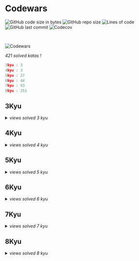 # Codewars

![GitHub code size in bytes](https://img.shields.io/github/languages/code-size/Sigmanificient/Codewars)
![GitHub repo size](https://img.shields.io/github/repo-size/Sigmanificient/Codewars)
![Lines of code](https://img.shields.io/tokei/lines/github/Sigmanificient/Codewars)
![GitHub last commit](https://img.shields.io/github/last-commit/Sigmanificient/Codewars)
![Codecov](https://codecov.io/gh/Sigmanificient/Codewars/branch/master/graph/badge.svg?token=0MNNDL5VSF)

<br>

![Codewars](https://www.codewars.com/users/Sigmanificient/badges/large)

*421 solved katas !*

```c
3kyu : 3
4kyu : 3
5kyu : 27
6kyu : 44
7kyu : 93
8kyu : 251
```

<h2>3Kyu</h2>
<details>
	<summary>
		<i>views solved 3 kyu</i>
	</summary>

`Spiralize`:
<img src="img/py.png" height="20px">

`The builder of things`:
<img src="img/py.png" height="20px">

`The millionth fibonacci kata`:
<img src="img/py.png" height="20px">
</details>

<h2>4Kyu</h2>
<details>
	<summary>
		<i>views solved 4 kyu</i>
	</summary>

`Permutations`:
<img src="img/py.png" height="20px">

`Strip comments`:
<img src="img/py.png" height="20px">

`Sum by factor`:
<img src="img/py.png" height="20px">
</details>

<h2>5Kyu</h2>
<details>
	<summary>
		<i>views solved 5 kyu</i>
	</summary>

`Convert a hex string to rgb`:
<img src="img/js.png" height="20px">

`Extract the domain from a url`:
<img src="img/py.png" height="20px">

`Find the unique string`:
<img src="img/py.png" height="20px">

`First non repeating character`:
<img src="img/py.png" height="20px">

`Group in tens`:
<img src="img/py.png" height="20px">

`Hex dump`:
<img src="img/py.png" height="20px">

`How many numbers ii`:
<img src="img/py.png" height="20px">

`Human readable time`:
<img src="img/py.png" height="20px">

`Ips between`:
<img src="img/py.png" height="20px">

`Isbn 10 validation`:
<img src="img/py.png" height="20px">

`Last digit of a large number`:
<img src="img/py.png" height="20px">

`Maximum subarray sum`:
<img src="img/py.png" height="20px">

`Moving zeros to the end`:
<img src="img/py.png" height="20px">

`Myjinxin katas 001 rotate remove return`:
<img src="img/py.png" height="20px">

`Not very secure`:
<img src="img/py.png" height="20px">

`Perimeter`:
<img src="img/py.png" height="20px">

`Primes in numbers`:
<img src="img/py.png" height="20px">

`Product of consecutive fib numbers`:
<img src="img/py.png" height="20px">

`Regex password validation`:
<img src="img/py.png" height="20px">

`Rot 13`:
<img src="img/py.png" height="20px">

`Scramble`:
<img src="img/py.png" height="20px">

`Simple pig latin`:
<img src="img/py.png" height="20px">

`String incrementer`:
<img src="img/py.png" height="20px">

`Sum of pairs`:
<img src="img/py.png" height="20px">

`Valid parentheses`:
<img src="img/py.png" height="20px">

`Whats a perfect power anyway`:
<img src="img/py.png" height="20px">

`Where my anagrams at`:
<img src="img/py.png" height="20px">
</details>

<h2>6Kyu</h2>
<details>
	<summary>
		<i>views solved 6 kyu</i>
	</summary>

`Alternating strings`:
<img src="img/py.png" height="20px">

`Are they the same`:
<img src="img/py.png" height="20px">

`Array diff`:
<img src="img/py.png" height="20px">

`Backwards read primes`:
<img src="img/py.png" height="20px">

`Break camel case`:
<img src="img/py.png" height="20px">

`Build a pile of cubes`:
<img src="img/py.png" height="20px">

`Build tower`:
<img src="img/py.png" height="20px">

`Codewars leaderboard`:
<img src="img/py.png" height="20px">

`Convert string to camel case`:
<img src="img/py.png" height="20px">

`Count characters in your string`:
<img src="img/py.png" height="20px">

`Count the divisible numbers`:
<img src="img/py.png" height="20px">

`Count the smiley faces`:
<img src="img/py.png" height="20px">

`Counting duplicates`:
<img src="img/py.png" height="20px">

`Create phone number`:
<img src="img/py.png" height="20px">

`Data reverse`:
<img src="img/py.png" height="20px">

`Decode the morse code`:
<img src="img/py.png" height="20px">

`Delete occurences of an element if it occurs more than n times`:
<img src="img/py.png" height="20px">

`Does my number look big in this`:
<img src="img/py.png" height="20px">

`Find the missing letter`:
<img src="img/py.png" height="20px">

`Find the odd int`:
<img src="img/py.png" height="20px">

`Find the parity outlier`:
<img src="img/py.png" height="20px">

`Find the unique number`:
<img src="img/py.png" height="20px">

`Give me a diamond`:
<img src="img/py.png" height="20px">

`Highest scoring word`:
<img src="img/py.png" height="20px">

`Ip validation`:
<img src="img/py.png" height="20px">

`Iq test`:
<img src="img/py.png" height="20px">

`Mexican wave`:
<img src="img/py.png" height="20px">

`Multiple of 3 or 5`:
<img src="img/py.png" height="20px">

`Perisitent bugger`:
<img src="img/py.png" height="20px">

`Playing with digits`:
<img src="img/py.png" height="20px">

`Playing with passphrases`:
<img src="img/py.png" height="20px">

`Replace with alphabet position`:
<img src="img/py.png" height="20px">

`Simple card game`:
<img src="img/py.png" height="20px">

`Simple fun 305 typist`:
<img src="img/py.png" height="20px">

`Sort the columns of a csv file`:
<img src="img/py.png" height="20px">

`Sort the odd`:
<img src="img/py.png" height="20px">

`Split strings`:
<img src="img/py.png" height="20px">

`Title case`:
<img src="img/py.png" height="20px">

`Tortoise racing`:
<img src="img/py.png" height="20px">

`Tribonacci sequence`:
<img src="img/py.png" height="20px">

`Two sum`:
<img src="img/py.png" height="20px">

`Unique in order`:
<img src="img/py.png" height="20px">

`Who likes it`:
<img src="img/py.png" height="20px">

`Write the number in expanded form`:
<img src="img/py.png" height="20px">
</details>

<h2>7Kyu</h2>
<details>
	<summary>
		<i>views solved 7 kyu</i>
	</summary>

`A rule of divisibility by 7`:
<img src="img/py.png" height="20px">

`All star code challenge 20`:
<img src="img/py.png" height="20px">

`Alphabet war`:
<img src="img/py.png" height="20px">

`Alternate capitalization`:
<img src="img/py.png" height="20px">

`Beginner series 3 sum of numbers`:
<img src="img/py.png" height="20px">

`Binary addition`:
<img src="img/py.png" height="20px">

`Categorize member`:
<img src="img/py.png" height="20px">

`Censored strings`:
<img src="img/py.png" height="20px">

`Checks for prime numbers`:
<img src="img/py.png" height="20px">

`Complementary dna`:
<img src="img/py.png" height="20px">

`Convert a linked list to a string`:
<img src="img/py.png" height="20px">

`Count red beads`:
<img src="img/py.png" height="20px">

`Count the divisors of a number`:
<img src="img/py.png" height="20px">

`Credit card mask`:
<img src="img/py.png" height="20px"> <img src="img/js.png" height="20px">

`Decimal reverser`:
<img src="img/py.png" height="20px">

`Descending order`:
<img src="img/py.png" height="20px">

`Disemvowel trolls`:
<img src="img/py.png" height="20px">

`Elevator distance`:
<img src="img/py.png" height="20px">

`Evaporator`:
<img src="img/py.png" height="20px">

`Even and odd`:
<img src="img/py.png" height="20px">

`Even numbers in an array`:
<img src="img/py.png" height="20px">

`Exes ohs`:
<img src="img/py.png" height="20px">

`Factorial`:
<img src="img/py.png" height="20px">

`Factorial 2`:
<img src="img/py.png" height="20px">

`Fibonacci`:
<img src="img/py.png" height="20px">

`Find the capitals`:
<img src="img/py.png" height="20px">

`Find the middle element`:
<img src="img/py.png" height="20px">

`Find the next perfect square`:
<img src="img/py.png" height="20px">

`Fix string case`:
<img src="img/py.png" height="20px">

`Fizz buzz`:
<img src="img/py.png" height="20px">

`Form the minimum`:
<img src="img/py.png" height="20px">

`Friend or foe`:
<img src="img/py.png" height="20px">

`Get the middle character`:
<img src="img/py.png" height="20px">

`Growth of a population`:
<img src="img/py.png" height="20px">

`Having sum`:
<img src="img/py.png" height="20px">

`Heron formula`:
<img src="img/py.png" height="20px">

`Highest and lowest`:
<img src="img/py.png" height="20px">

`How many are smaller than me`:
<img src="img/py.png" height="20px">

`Im everywhere`:
<img src="img/py.png" height="20px">

`Is even bitwise series`:
<img src="img/py.png" height="20px">

`Jaden casing strings`:
<img src="img/py.png" height="20px">

`Last survivor`:
<img src="img/py.png" height="20px">

`List filtering`:
<img src="img/py.png" height="20px">

`Loop array`:
<img src="img/js.png" height="20px">

`Make a funciton that does arithmetic`:
<img src="img/py.png" height="20px">

`Map function issue`:
<img src="img/py.png" height="20px">

`Middle me`:
<img src="img/py.png" height="20px">

`Most digits`:
<img src="img/py.png" height="20px">

`Multples`:
<img src="img/py.png" height="20px">

`Mumbling`:
<img src="img/py.png" height="20px">

`Not oddities here`:
<img src="img/py.png" height="20px">

`Odd or even`:
<img src="img/py.png" height="20px">

`Predict your age`:
<img src="img/py.png" height="20px">

`Previous multiple of three`:
<img src="img/py.png" height="20px">

`Printer errors`:
<img src="img/py.png" height="20px">

`Rearrange number to get it maximum`:
<img src="img/py.png" height="20px">

`Regex validate pin code`:
<img src="img/py.png" height="20px">

`Remove duplicate words`:
<img src="img/py.png" height="20px">

`Remove the minimum`:
<img src="img/py.png" height="20px">

`Reverse letter`:
<img src="img/py.png" height="20px">

`Reverse words`:
<img src="img/py.png" height="20px">

`Round up to the next multiple of 5`:
<img src="img/py.png" height="20px">

`Row weight`:
<img src="img/py.png" height="20px">

`Shorter word`:
<img src="img/py.png" height="20px">

`Smallest product`:
<img src="img/py.png" height="20px">

`Snake case keys`:
<img src="img/py.png" height="20px">

`Some but not all`:
<img src="img/py.png" height="20px">

`Sort array by string length`:
<img src="img/py.png" height="20px">

`Sorted numbers`:
<img src="img/py.png" height="20px">

`Split in parts`:
<img src="img/py.png" height="20px">

`Square every digit`:
<img src="img/py.png" height="20px">

`String ends with`:
<img src="img/py.png" height="20px">

`String swap vowel case`:
<img src="img/py.png" height="20px">

`Sum of all the multiples of 3 and 5`:
<img src="img/py.png" height="20px">

`Sum of cubes`:
<img src="img/py.png" height="20px">

`Sum of digits`:
<img src="img/py.png" height="20px">

`Sum of the first nth term of series`:
<img src="img/py.png" height="20px">

`Sum or difference`:
<img src="img/py.png" height="20px">

`Summing a number digits`:
<img src="img/py.png" height="20px">

`Switcheroo`:
<img src="img/py.png" height="20px">

`Testing 123`:
<img src="img/py.png" height="20px">

`Thinkful string drills poem formatter`:
<img src="img/py.png" height="20px">

`Thinkful string drills repeater`:
<img src="img/py.png" height="20px">

`Two to one`:
<img src="img/py.png" height="20px">

`Vaporcode`:
<img src="img/py.png" height="20px">

`Vowel changer`:
<img src="img/py.png" height="20px">

`Vowel count`:
<img src="img/py.png" height="20px">

`What a classy song`:
<img src="img/py.png" height="20px">

`Which string is worth more`:
<img src="img/py.png" height="20px">

`Words to sentence`:
<img src="img/py.png" height="20px">

`Youre a square`:
<img src="img/py.png" height="20px">

`Zeros and ones`:
<img src="img/py.png" height="20px">
</details>

<h2>8Kyu</h2>
<details>
	<summary>
		<i>views solved 8 kyu</i>
	</summary>

`A needle in the haystack`:
<img src="img/py.png" height="20px">

`Abbreviate a two word name`:
<img src="img/py.png" height="20px">

`Add length`:
<img src="img/py.png" height="20px">

`Add numbers`:
<img src="img/py.png" height="20px">

`Adults ony sql for beginnners #1`:
<img src="img/sql.png" height="20px">

`Alan partride ii apple turnover`:
<img src="img/py.png" height="20px">

`All star code challenge 18`:
<img src="img/py.png" height="20px">

`Alternate case`:
<img src="img/py.png" height="20px">

`Are arrow functions odd`:
<img src="img/py.png" height="20px">

`Are you playing banjo`:
<img src="img/py.png" height="20px">

`Area of perimeter`:
<img src="img/py.png" height="20px">

`Array plus array`:
<img src="img/py.png" height="20px">

`Aspect ratio cropping part 1`:
<img src="img/js.png" height="20px">

`Basic mathematical operations`:
<img src="img/py.png" height="20px">

`Basic traning add item to a array`:
<img src="img/py.png" height="20px">

`Basic variable asignment`:
<img src="img/py.png" height="20px">

`Beginner lost without a map`:
<img src="img/py.png" height="20px">

`Beginner reduce but grow`:
<img src="img/py.png" height="20px">

`Beginner series 1 school paperwork`:
<img src="img/py.png" height="20px">

`Beginner series 2 clock`:
<img src="img/py.png" height="20px">

`Beginner series 4 cockroack`:
<img src="img/py.png" height="20px">

`Bin to decimal`:
<img src="img/py.png" height="20px">

`Calculate average`:
<img src="img/py.png" height="20px">

`Calculate bmi`:
<img src="img/py.png" height="20px">

`Can we divide it`:
<img src="img/py.png" height="20px">

`Capacity and mutability`:
<img src="img/py.png" height="20px">

`Century from year`:
<img src="img/py.png" height="20px">

`Charater frequency`:
<img src="img/py.png" height="20px">

`Check the exam`:
<img src="img/py.png" height="20px">

`Chuck norris vii true or false`:
<img src="img/py.png" height="20px">

`Classic hello world`:
<img src="img/py.png" height="20px">

`Collatz conjecture`:
<img src="img/py.png" height="20px">

`Color ghost`:
<img src="img/py.png" height="20px">

`Concurency convercy i`:
<img src="img/py.png" height="20px">

`Convert a string to an array`:
<img src="img/py.png" height="20px">

`Convert a string to number`:
<img src="img/py.png" height="20px">

`Convert boolean to a string`:
<img src="img/py.png" height="20px">

`Convert boolean values to string yes and no`:
<img src="img/py.png" height="20px">

`Convert number to a string`:
<img src="img/py.png" height="20px">

`Convert number to reversed array of digits`:
<img src="img/py.png" height="20px">

`Convert to binary`:
<img src="img/py.png" height="20px">

`Correct the mistake of the character recognition software`:
<img src="img/py.png" height="20px">

`Count by x`:
<img src="img/py.png" height="20px">

`Count odd numbers below n`:
<img src="img/py.png" height="20px">

`Count of monkeys`:
<img src="img/py.png" height="20px">

`Count of positive sum of negative`:
<img src="img/py.png" height="20px">

`Count the number of cubes with paint on`:
<img src="img/py.png" height="20px">

`Couting sheep`:
<img src="img/py.png" height="20px">

`Csv representation of array`:
<img src="img/py.png" height="20px">

`Did she said hallo`:
<img src="img/py.png" height="20px">

`Difference of volume of cuboids`:
<img src="img/py.png" height="20px">

`Dna to rna conversion`:
<img src="img/py.png" height="20px">

`Do i get a bonus`:
<img src="img/py.png" height="20px">

`Do you speak english`:
<img src="img/py.png" height="20px">

`Dollar and cents`:
<img src="img/py.png" height="20px">

`Double char`:
<img src="img/py.png" height="20px">

`Draw stairs`:
<img src="img/py.png" height="20px">

`Drink about`:
<img src="img/py.png" height="20px">

`Ensure quesion`:
<img src="img/py.png" height="20px">

`Enumerable magic #1 true for all`:
<img src="img/js.png" height="20px">

`Enumerable magic 1 true for all`:
<img src="img/py.png" height="20px">

`Enumerable magic 20 cascading subsets`:
<img src="img/py.png" height="20px">

`Enumerable magic 25 take the first n elements`:
<img src="img/py.png" height="20px">

`Enumerable magic 3 does my list include this`:
<img src="img/py.png" height="20px">

`Even or odd`:
<img src="img/py.png" height="20px">

`Exclamation mark series 1 remove a exclamation mark from the end of string`:
<img src="img/py.png" height="20px">

`Exclamation marks series 11 replace all vowel to exclamation mark in the sentence`:
<img src="img/py.png" height="20px">

`Exclamation marks series 2 remove all exclamation marks from the end of sentence`:
<img src="img/py.png" height="20px">

`Exclamation marks series 4 remove all exclamation marks from sentence but ensure a exclamation mark at the end of string`:
<img src="img/py.png" height="20px">

`Exclamation marks series 6 remove n exclamation marks in the sentence from left to right`:
<img src="img/py.png" height="20px">

`Exclusive or xor logical operator`:
<img src="img/py.png" height="20px">

`Expressions matter`:
<img src="img/py.png" height="20px">

`Fake binary`:
<img src="img/py.png" height="20px">

`Filling an array`:
<img src="img/py.png" height="20px">

`Filter out the geese`:
<img src="img/py.png" height="20px">

`Filtering even numbers`:
<img src="img/py.png" height="20px">

`Find maximum and minimum valus of a list`:
<img src="img/py.png" height="20px">

`Find multiples of a number`:
<img src="img/py.png" height="20px">

`Find nearest square number`:
<img src="img/py.png" height="20px">

`Find numbers which are divisible by given number`:
<img src="img/py.png" height="20px">

`Find the difference in age between oldest and youngest  family members`:
<img src="img/py.png" height="20px">

`Find the first non consecutive number`:
<img src="img/py.png" height="20px">

`Find the position`:
<img src="img/py.png" height="20px">

`Find the smallest integer in the array`:
<img src="img/py.png" height="20px">

`Five without numbers`:
<img src="img/py.png" height="20px">

`Fix the loop`:
<img src="img/py.png" height="20px">

`Fixme replace all dots`:
<img src="img/py.png" height="20px">

`For ufc fans total beginners conor mcgregor vs george saint pierre`:
<img src="img/py.png" height="20px">

`Formatting decimal places 0`:
<img src="img/py.png" height="20px">

`Function 1 hello world`:
<img src="img/py.png" height="20px">

`Function 2 squaring an argument`:
<img src="img/py.png" height="20px">

`Function 3 multiplying two numbers`:
<img src="img/py.png" height="20px">

`Fundamentails return`:
<img src="img/py.png" height="20px">

`Generate range of integers`:
<img src="img/py.png" height="20px">

`Geometry basics distance between points in 2d`:
<img src="img/py.png" height="20px">

`Get ascii value of character`:
<img src="img/py.png" height="20px">

`Get character from ascii value`:
<img src="img/py.png" height="20px">

`Get nth even number`:
<img src="img/py.png" height="20px">

`Get planet by id`:
<img src="img/py.png" height="20px">

`Get the mean of an array`:
<img src="img/py.png" height="20px">

`Grader`:
<img src="img/py.png" height="20px">

`Grasshopper array mean`:
<img src="img/py.png" height="20px">

`Grasshopper basic function fixer`:
<img src="img/py.png" height="20px">

`Grasshopper check for factor`:
<img src="img/py.png" height="20px">

`Grasshopper combine strings`:
<img src="img/py.png" height="20px">

`Grasshopper create the rooms`:
<img src="img/py.png" height="20px">

`Grasshopper debug`:
<img src="img/py.png" height="20px">

`Grasshopper debug say hello`:
<img src="img/py.png" height="20px">

`Grasshopper if else syntax debug`:
<img src="img/py.png" height="20px">

`Grasshopper messi goals`:
<img src="img/py.png" height="20px">

`Grasshopper personalized message`:
<img src="img/py.png" height="20px">

`Grasshopper summation`:
<img src="img/py.png" height="20px">

`Grasshopper terminal combat function`:
<img src="img/py.png" height="20px">

`Grasshopper terminal game move function`:
<img src="img/py.png" height="20px">

`Grasshopper variable assignment debug`:
<img src="img/py.png" height="20px">

`Grasshoppper function syntax debugging`:
<img src="img/py.png" height="20px">

`Grasshoppper messi goals function`:
<img src="img/py.png" height="20px">

`Gravity flip`:
<img src="img/py.png" height="20px">

`Greek sort`:
<img src="img/py.png" height="20px">

`Greet`:
<img src="img/py.png" height="20px">

`Hello name or world`:
<img src="img/py.png" height="20px">

`Hex to decimal`:
<img src="img/py.png" height="20px">

`How do i compare numbers`:
<img src="img/py.png" height="20px">

`How good are you really`:
<img src="img/py.png" height="20px">

`How many lightsaber do you own`:
<img src="img/py.png" height="20px">

`How much water do i need`:
<img src="img/py.png" height="20px">

`How old will i be in 2099`:
<img src="img/py.png" height="20px">

`I love you a little a lot passionately not at all`:
<img src="img/py.png" height="20px">

`If you canrt sleep just count sheep`:
<img src="img/py.png" height="20px">

`Incorrect division method`:
<img src="img/py.png" height="20px">

`Invert values`:
<img src="img/py.png" height="20px">

`Is divisible by x and y`:
<img src="img/py.png" height="20px">

`Is he gonna survive`:
<img src="img/py.png" height="20px">

`Is it a number`:
<img src="img/py.png" height="20px">

`Is it a palindrome`:
<img src="img/py.png" height="20px">

`Is it event`:
<img src="img/py.png" height="20px">

`Is the string upper`:
<img src="img/py.png" height="20px">

`Is there a vowel there`:
<img src="img/py.png" height="20px">

`Is this my tail`:
<img src="img/py.png" height="20px">

`Is your period late`:
<img src="img/py.png" height="20px">

`Johny secret message`:
<img src="img/py.png" height="20px">

`Kata example twist`:
<img src="img/py.png" height="20px">

`Keep hydrated`:
<img src="img/py.png" height="20px">

`Keep up the hoop`:
<img src="img/py.png" height="20px">

`L1 bartender drinks`:
<img src="img/py.png" height="20px">

`L1 set alarm`:
<img src="img/py.png" height="20px">

`Lario and muigi pipe problem`:
<img src="img/py.png" height="20px">

`Loenardo dicaprio and oscars`:
<img src="img/py.png" height="20px">

`Logical calculator`:
<img src="img/py.png" height="20px">

`Make uppercase`:
<img src="img/py.png" height="20px">

`Man in the west`:
<img src="img/py.png" height="20px">

`Merge two sorted arrays into one`:
<img src="img/py.png" height="20px">

`Merging sorted integer arrays`:
<img src="img/py.png" height="20px">

`Multiple of index`:
<img src="img/py.png" height="20px">

`Multiplication table for number`:
<img src="img/py.png" height="20px">

`Multiply`:
<img src="img/py.png" height="20px"> <img src="img/sql.png" height="20px">

`My head is at the wrong end`:
<img src="img/py.png" height="20px">

`Name shuffler`:
<img src="img/py.png" height="20px">

`Name your python`:
<img src="img/py.png" height="20px">

`Nba full 48 minutes average`:
<img src="img/py.png" height="20px">

`No loop 2 you only need one`:
<img src="img/py.png" height="20px">

`No zero for heros`:
<img src="img/py.png" height="20px">

`Noob code 01 supersize me or rather this integer`:
<img src="img/py.png" height="20px">

`Nth power`:
<img src="img/py.png" height="20px">

`Number to string`:
<img src="img/py.png" height="20px">

`Opposite number`:
<img src="img/py.png" height="20px">

`Opposites attracks`:
<img src="img/py.png" height="20px">

`Palindrome strings`:
<img src="img/py.png" height="20px">

`Parse float`:
<img src="img/py.png" height="20px">

`Parse nice int from char problem`:
<img src="img/py.png" height="20px">

`Pick a set of first elements`:
<img src="img/py.png" height="20px">

`Plural`:
<img src="img/py.png" height="20px">

`Polish alphabet`:
<img src="img/py.png" height="20px">

`Powers of 2`:
<img src="img/py.png" height="20px">

`Pre fizzbuzz workout #1`:
<img src="img/py.png" height="20px">

`Price of mangoes`:
<img src="img/py.png" height="20px">

`Printing array elements with command delimiters`:
<img src="img/py.png" height="20px">

`Quarter of the year`:
<img src="img/py.png" height="20px">

`Regex count lowercase letters`:
<img src="img/py.png" height="20px">

`Regulaer ball super ball`:
<img src="img/py.png" height="20px">

`Remore first and last charater`:
<img src="img/py.png" height="20px">

`Remove duplicates from list`:
<img src="img/py.png" height="20px">

`Remove exclamation marks`:
<img src="img/py.png" height="20px">

`Remove first and last character part two`:
<img src="img/py.png" height="20px">

`Remove string spaces`:
<img src="img/py.png" height="20px">

`Remove the time`:
<img src="img/py.png" height="20px">

`Removing elements`:
<img src="img/py.png" height="20px">

`Repeat it`:
<img src="img/py.png" height="20px">

`Return negative`:
<img src="img/py.png" height="20px"> <img src="img/js.png" height="20px"> <img src="img/php.png" height="20px">

`Return the day`:
<img src="img/py.png" height="20px">

`Return to sanity`:
<img src="img/py.png" height="20px">

`Return two highest values in list`:
<img src="img/py.png" height="20px">

`Returning strings`:
<img src="img/sql.png" height="20px">

`Reverse list order`:
<img src="img/py.png" height="20px">

`Reversed sequence`:
<img src="img/py.png" height="20px">

`Reversed strings`:
<img src="img/py.png" height="20px">

`Reversed words`:
<img src="img/py.png" height="20px">

`Reversing words in a string`:
<img src="img/py.png" height="20px">

`Sentence smash`:
<img src="img/py.png" height="20px">

`Short long short`:
<img src="img/py.png" height="20px">

`Simple calculator`:
<img src="img/py.png" height="20px">

`Simple multplication`:
<img src="img/py.png" height="20px">

`Sleigh authentication`:
<img src="img/py.png" height="20px">

`Smallest unused id`:
<img src="img/py.png" height="20px">

`Sort and star`:
<img src="img/py.png" height="20px">

`Speed code #2 array madness`:
<img src="img/py.png" height="20px">

`Square n sum`:
<img src="img/py.png" height="20px">

`Squash the bugs`:
<img src="img/py.png" height="20px">

`String cleaning`:
<img src="img/py.png" height="20px">

`String repeat`:
<img src="img/py.png" height="20px">

`Stringy strings`:
<img src="img/py.png" height="20px">

`Sum array`:
<img src="img/py.png" height="20px">

`Sum mixed array`:
<img src="img/py.png" height="20px">

`Sum of positive`:
<img src="img/py.png" height="20px">

`Sum the strings`:
<img src="img/py.png" height="20px">

`Sum without highest and lowest number`:
<img src="img/py.png" height="20px">

`Super duper easy`:
<img src="img/py.png" height="20px">

`Swap values`:
<img src="img/py.png" height="20px">

`Switch it up`:
<img src="img/py.png" height="20px">

`Template feature`:
<img src="img/py.png" height="20px">

`The if function`:
<img src="img/py.png" height="20px">

`The wide mouthed frog`:
<img src="img/py.png" height="20px">

`They say that only the name is long enough to attract attention they also said that only a simple kata will have someone to solve it this is a sadly story #1 are they opposite`:
<img src="img/py.png" height="20px">

`Thinkful dictionary drills order filler`:
<img src="img/py.png" height="20px">

`Thinkful logic drills traffic light`:
<img src="img/py.png" height="20px">

`Third angle of a triangle`:
<img src="img/py.png" height="20px">

`To square or not to square`:
<img src="img/py.png" height="20px">

`Total amount of points`:
<img src="img/py.png" height="20px">

`Transportation on vacation`:
<img src="img/py.png" height="20px">

`Triple double`:
<img src="img/py.png" height="20px">

`Twice as old`:
<img src="img/py.png" height="20px">

`Uefa euro 2016`:
<img src="img/py.png" height="20px">

`Unfinished loop bug fixing #1`:
<img src="img/py.png" height="20px">

`Usd cny`:
<img src="img/js.png" height="20px">

`Validate code with simple regex`:
<img src="img/py.png" height="20px">

`Volume of a cuboid`:
<img src="img/py.png" height="20px">

`Vowel remover`:
<img src="img/py.png" height="20px">

`Watermelon`:
<img src="img/py.png" height="20px">

`Welcome`:
<img src="img/py.png" height="20px">

`Welcome to the city`:
<img src="img/py.png" height="20px">

`Well of ideas easy version`:
<img src="img/py.png" height="20px">

`What in between`:
<img src="img/py.png" height="20px">

`What the real floor`:
<img src="img/py.png" height="20px">

`Who is going to pay for the wall`:
<img src="img/py.png" height="20px">

`Will there be enough space`:
<img src="img/py.png" height="20px">

`Will you make it`:
<img src="img/py.png" height="20px">

`You cant code under pressure 1`:
<img src="img/py.png" height="20px">

`You only need one beginner`:
<img src="img/py.png" height="20px">
</details>
